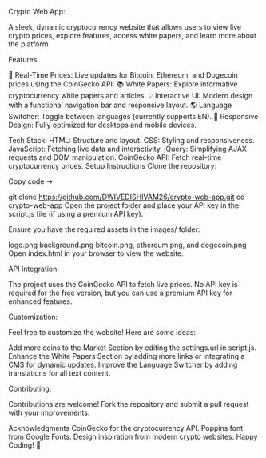 Crypto Web App:

A sleek, dynamic cryptocurrency website that allows users to view live crypto prices, explore features, access white papers, and learn more about the platform.


Features:

🌟 Real-Time Prices: Live updates for Bitcoin, Ethereum, and Dogecoin prices using the CoinGecko API.
📚 White Papers: Explore informative cryptocurrency white papers and articles.
💡 Interactive UI: Modern design with a functional navigation bar and responsive layout.
🌎 Language Switcher: Toggle between languages (currently supports EN).
💼 Responsive Design: Fully optimized for desktops and mobile devices.


Tech Stack:
HTML: Structure and layout.
CSS: Styling and responsiveness.
JavaScript: Fetching live data and interactivity.
jQuery: Simplifying AJAX requests and DOM manipulation.
CoinGecko API: Fetch real-time cryptocurrency prices.
Setup Instructions
Clone the repository:

Copy code ->

git clone https://github.com/DWIVEDISHIVAM26/crypto-web-app.git
cd crypto-web-app
Open the project folder and place your API key in the script.js file (if using a premium API key).

Ensure you have the required assets in the images/ folder:

logo.png
background.png
bitcoin.png, ethereum.png, and dogecoin.png
Open index.html in your browser to view the website.

API Integration:

The project uses the CoinGecko API to fetch live prices. No API key is required for the free version, but you can use a premium API key for enhanced features.

Customization:

Feel free to customize the website! Here are some ideas:

Add more coins to the Market Section by editing the settings.url in script.js.
Enhance the White Papers Section by adding more links or integrating a CMS for dynamic updates.
Improve the Language Switcher by adding translations for all text content.

Contributing:

Contributions are welcome! Fork the repository and submit a pull request with your improvements.


Acknowledgments
CoinGecko for the cryptocurrency API.
Poppins font from Google Fonts.
Design inspiration from modern crypto websites.
Happy Coding! 🚀
